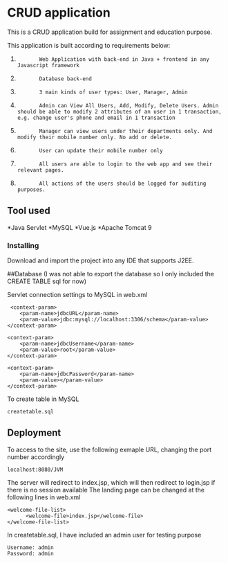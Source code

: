 # CRUD application
This is a CRUD application build for assignment and education purpose.

This application is built according to requirements below:

1.            Web Application with back-end in Java + frontend in any Javascript framework
2.            Database back-end
3.            3 main kinds of user types: User, Manager, Admin
4.            Admin can View All Users, Add, Modify, Delete Users. Admin should be able to modify 2 attributes of an user in 1 transaction, e.g. change user's phone and email in 1 transaction
5.            Manager can view users under their departments only. And modify their mobile number only. No add or delete.  
6.            User can update their mobile number only
7.            All users are able to login to the web app and see their relevant pages.
8.            All actions of the users should be logged for auditing purposes.


## Tool used
*Java Servlet
*MySQL 
*Vue.js
*Apache Tomcat 9

### Installing
Download and import the project into any IDE that supports J2EE.

##Database (I was not able to export the database so I only included the CREATE TABLE sql for now)

Servlet connection settings to MySQL in web.xml
```
 <context-param>
    <param-name>jdbcURL</param-name>
    <param-value>jdbc:mysql://localhost:3306/schema</param-value>
</context-param>

<context-param>
    <param-name>jdbcUsername</param-name>
    <param-value>root</param-value>
</context-param>

<context-param>
    <param-name>jdbcPassword</param-name>
    <param-value></param-value>
</context-param>
```

To create table in MySQL
```
createtable.sql
```

## Deployment
To access to the site, use the following exmaple URL, changing the port number accordingly
```
localhost:8080/JVM
```

The server will redirect to index.jsp, which will then redirect to login.jsp if there is no session available
The landing page can be changed at the following lines in web.xml
```
<welcome-file-list>
      <welcome-file>index.jsp</welcome-file>
</welcome-file-list>
  ```

In createtable.sql, I have included an admin user for testing purpose
```
Username: admin
Password: admin
```


